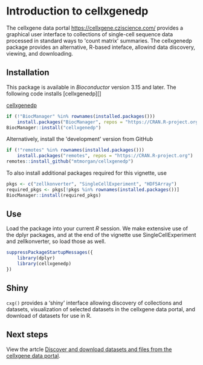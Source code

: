 # Introduction to cellxgenedp

The cellxgene data portal <https://cellxgene.cziscience.com/> provides
a graphical user interface to collections of single-cell sequence data
processed in standard ways to 'count matrix' summaries. The
cellxgenedp package provides an alternative, R-based inteface,
allowind data discovery, viewing, and downloading.

## Installation

This package is available in *Bioconductor* version 3.15 and later. The
following code installs [cellxgenedp][]

[cellxgenedp](https://bioconductor.org/packages/cellxgenedp)

``` r
if (!"BiocManager" %in% rownames(installed.packages()))
    install.packages("BiocManager", repos = "https://CRAN.R-project.org")
BiocManager::install("cellxgenedp")
```

Alternatively, install the 'development' version from GitHub

``` r
if (!"remotes" %in% rownames(installed.packages()))
    install.packages("remotes", repos = "https://CRAN.R-project.org")
remotes::install_github("mtmorgan/cellxgenedp")
```

To also install additional packages required for this vignette, use

``` r
pkgs <- c("zellkonverter", "SingleCellExperiment", "HDF5Array")
required_pkgs <- pkgs[!pkgs %in% rownames(installed.packages())]
BiocManager::install(required_pkgs)
```

## Use

Load the package into your current *R* session. We make extensive use of
the dplyr packages, and at the end of the vignette use
SingleCellExperiment and zellkonverter, so load those as well.

``` r
suppressPackageStartupMessages({
    library(dplyr)
    library(cellxgenedp)
})
```

## Shiny

`cxg()` provides a ‘shiny’ interface allowing discovery of collections
and datasets, visualization of selected datasets in the cellxgene data
portal, and download of datasets for use in R.

## Next steps

View the artcle [Discover and download datasets and files from the
cellxgene data portal][article].

[article]: https://mtmorgan.github.io/cellxgenedp/articles/using_cellxgenedp.html
